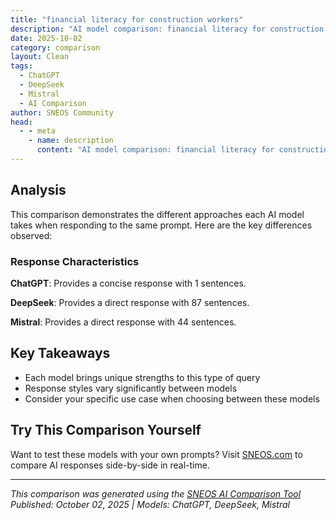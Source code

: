 ```yaml
---
title: "financial literacy for construction workers"
description: "AI model comparison: financial literacy for construction workers..."
date: 2025-10-02
category: comparison
layout: Clean
tags:
  - ChatGPT
  - DeepSeek
  - Mistral
  - AI Comparison
author: SNEOS Community
head:
  - - meta
    - name: description
      content: "AI model comparison: financial literacy for construction workers..."
---
```


<ChatComparison
  title="financial literacy for construction workers"
  prompt="financial literacy for construction workers"
  :responses='{
    "ChatGPT": "Financial literacy is essential for construction workers, as it helps them manage their earnings, understand budgets, save for retirement, and make informed financial decisions. Here&#x27;s a guide tailored for construction workers to enhance their financial literacy:\n\n### 1. **Understanding Income**\n   - **Wages and Salaries**: Know how your pay is structured, including hourly rates, overtime, and incentives.\n   - **Tax Deductions**: Understand how income taxes work and what deductions you can expect (federal, state, and local taxes).\n   - **Self-Employment Considerations**: If you&#x27;re a subcontractor or freelancer, learn about estimated taxes and self-employment taxes.\n\n### 2. **Budgeting**\n   - **Create a Budget**: Track your income and expenses. Categorize spending (housing, food, transportation, utilities, entertainment).\n   - **50/30/20 Rule**: A simple budgeting method: 50% of your income for needs, 30% for wants, and 20% for savings and debt repayment.\n   - **Adjust for Irregular Income**: Construction work may be seasonal, so save during high-income periods for leaner times.\n\n### 3. **Saving**\n   - **Emergency Fund**: Aim to save 3-6 months&#x27; worth of living expenses for unexpected situations (medical emergencies, job loss).\n   - **Short-term vs. Long-term Savings**: Identify your savings goals, whether for a vacation, a new tool, or retirement.\n   - **High-Interest Savings Accounts**: Use these to earn more on your savings compared to standard accounts.\n\n### 4. **Debt Management**\n   - **Understanding Debt**: Know the difference between good debt (like a mortgage) and bad debt (high-interest credit cards).\n   - **Repayment Strategies**: Consider the snowball (paying off small debts first) or avalanche (paying off high-interest debts first) methods.\n   - **Avoiding Predatory Loans**: Be cautious of payday loans and high-interest finance options.\n\n### 5. **Investing for the Future**\n   - **Retirement Plans**: Understand options such as 401(k) plans, IRAs, and how employer matches work.\n   - **Investment Basics**: Learn about stocks, bonds, mutual funds, and real estate. Start with low-cost index funds if you&#x27;re unfamiliar with investing.\n   - **Risk Tolerance**: Assess how much risk you can take on with your investments based on your financial goals and timeline.\n\n### 6. **Insurance and Protection**\n   - **Health Insurance**: Understand the importance of health insurance and explore options available through your employer or the marketplace.\n   - **Disability Insurance**: Consider insurance that protects your income in case you&#x27;re unable to work due to injury or illness.\n   - **Liability Insurance**: If self-employed, liability insurance can protect against lawsuits arising from work-related incidents.\n\n### 7. **Education and Training**\n   - **Skill Development**: Invest in training and certifications to enhance skills, which can lead to higher pay and job security.\n   - **Financial Education**: Participate in workshops or online courses focused on financial literacy, budgeting, and investing.\n\n### 8. **Using Financial Tools**\n   - **Apps and Software**: Utilize budgeting apps (like Mint or YNAB) and accounting software (like QuickBooks) to manage finances efficiently.\n   - **Regular Financial Check-ups**: Review your financial situation regularly—monthly or quarterly—to adjust your budget and savings goals.\n\n### 9. **Building Credit**\n   - **Understanding Credit Scores**: Learn how credit scores work, what affects them, and how to improve your score.\n   - **Credit Cards**: Use credit responsibly—pay balances in full each month to avoid interest and build a positive credit history.\n\n### 10. **Seeking Professional Advice**\n   - **Financial Advisor**: Consider consulting a financial advisor for personalized advice, especially regarding investments and retirement planning.\n\n### Conclusion\nBy enhancing financial literacy, construction workers can improve their financial stability, make informed decisions, and secure their financial future. Start small, keep learning, and don&#x27;t hesitate to seek help when needed.",
    "DeepSeek": "Of course. Here is a comprehensive guide to financial literacy tailored specifically for the unique income and career patterns of construction workers.\n\n### Why Financial Literacy is Crucial for Construction Workers\n\nConstruction work is rewarding but comes with distinct financial challenges: **variable income, seasonal layoffs, physical risk of injury, and the need to plan for an eventual transition out of physically demanding labor.** Mastering your finances isn\u0027t just about saving; it\u0027s about building stability and security for you and your family, no matter what the economy or your body throws at you.\n\n---\n\n### The 5 Pillars of Financial Health for Construction Workers\n\n#### 1. Taming the Variable Paycheck (The Foundation)\n\nThis is the single most important skill. You might have 60-hour weeks in the summer and no work in the winter. A standard monthly budget doesn\u0027t work here.\n\n*   **Calculate Your \u0022Base Pay\u0022:** Figure out your bare-bones monthly expenses (rent/mortgage, utilities, groceries, car payment, insurance). This is your survival number.\n*   **Create a \u0022Feast or Famine\u0022 System:**\n    *   **Open Two Separate Bank Accounts:** a \u0022Bills\u0022 account and a \u0022Paycheck\u0022 account.\n    *   **During the \u0022Feast\u0022 (Overtime Season):** When you get a large paycheck, immediately transfer your \u0022Base Pay\u0022 amount into your \u0022Bills\u0022 account. This covers your next month\u0027s essentials. The rest goes into your \u0022Paycheck\u0022 account for spending and, crucially, **saving for the \u0022Famine.\u0022**\n    *   **During the \u0022Famine\u0022 (Slow Season):** You pay your bills from the \u0022Bills\u0022 account. You live off the \u0022Paycheck\u0022 account, which is now funded by the extra you saved during the busy times.\n*   **Tool to Use:** A simple spreadsheet or a budgeting app like **YNAB (You Need A Budget)** or **Mint**, which are great for handling variable income.\n\n#### 2. Mastering the Basics: Budgeting \u0026 Debt\n\n*   **The Envelope System (Digital or Physical):** Allocate cash for spending categories like groceries, gas, and entertainment. When the cash is gone, you stop spending. Digital versions like **Goodbudget** work on the same principle.\n*   **Tackle High-Interest Debt FIRST:** Credit card and payday loan debt can destroy your finances. Make a plan to pay more than the minimum. The \u0022avalanche method\u0022 (paying off the highest-interest debt first) saves the most money.\n*   **Be Smart with \u0022Toys\u0022:** It\u0027s tempting to buy a new truck, boat, or ATV during a good season. Pay yourself first (see saving, below) before financing a large depreciating asset.\n\n#### 3. Building Your Financial Safety Gear: Emergency \u0026 Retirement Savings\n\nThink of savings as essential as your hard hat.\n\n*   **The Emergency Fund:** This is your most important tool. Aim for **3-6 months of \u0022Base Pay\u0022 expenses**. This fund is for true emergencies: a layoff, a major car repair, or a medical bill. Keep this in a separate, easily accessible savings account.\n*   **Retirement: Your \u0022Hanging Up the Tools\u0022 Fund**\n    *   Your body won\u0027t be able to do this work forever. Start *now*.\n    *   **If you\u0027re in a Union:** You likely have a pension. Understand its terms. You may also have access to a **401(k) or 403(b)**. Contribute to it, especially if your employer matches your contribution\u2014it\u0027s free money.\n    *   **If you\u0027re Non-Union:** Open an **IRA (Individual Retirement Account)**. You can set up automatic transfers from your \u0022Feast\u0022 paychecks. A **Roth IRA** is often a great choice if you think your tax rate will be the same or higher in retirement.\n    *   **SEP IRA or Solo 401(k):** If you\u0027re a subcontractor or run your own small business, look into these. They allow for very high retirement contributions.\n\n#### 4. Protecting Your Biggest Asset: You\n\nYour ability to work is your primary income generator. Protect it.\n\n*   **Insurance is Non-Negotiable:**\n    *   **Health Insurance:** Get it through your union, employer, or the ACA (Affordable Care Act) marketplace. An accident without insurance can lead to financial ruin.\n    *   **Disability Insurance:** This is critical. It replaces a portion of your income if you get injured *off the job* and can\u0027t work. Union plans often include this. If not, look into a private policy.\n    *   **Life Insurance:** If people depend on your income (spouse, kids), you need term life insurance. It\u0027s surprisingly affordable.\n*   **Wear Your PPE:** This is financial literacy! Preventing an injury is the best financial decision you can make.\n\n#### 5. Leveling Up: Taxes, Side Hustles, and Homeownership\n\n*   **Taxes: Don\u0027t Get Surprised**\n    *   **If you\u0027re a W-2 Employee:** Your taxes are withheld, but you still need to save for a potential tax bill if you have a lot of overtime.\n    *   **If you\u0027re a 1099 Subcontractor:** This is vital. You are responsible for **Self-Employment Tax** (Social Security \u0026 Medicare). You should be setting aside **25-30% of every paycheck** for taxes. **Make quarterly estimated tax payments** to avoid a huge bill and penalties at tax time.\n*   **Side Hustles:** Use your skills. Handyman services, small side jobs, or teaching your skills can provide cash flow during slow periods.\n*   **Homeownership:** Your trade skills are a huge advantage. You can save significantly on labor for repairs and renovations, building equity faster. Be cautious about over-leveraging yourself with a massive mortgage.\n\n---\n\n### A Construction Worker\u0027s Financial Checklist\n\n**Every Paycheck:**\n- [ ] Transfer \u0022Base Pay\u0022 to Bills Account.\n- [ ] Transfer a set amount to Emergency Savings.\n- [ ] Transfer a set amount to Retirement (IRA/401k).\n- [ ] Set aside 25-30% for taxes (if 1099).\n\n**Every Month:**\n- [ ] Pay bills from Bills Account.\n- [ ] Track spending against your budget.\n- [ ] Review your debt payoff progress.\n\n**Every Year:**\n- [ ] Review your insurance coverage (health, disability, life).\n- [ . Check your retirement account statements and contribution levels.\n- [ ] Meet with a tax professional (highly recommended for 1099 workers).\n\n### Key Mindset Shifts\n\n*   **From \u0022I got a big check\u0022 to \u0022I need to make this last.\u0022**\n*   **From \u0022I\u0027ll work until I can\u0027t\u0022 to \u0022I\u0027m building a fund so I can choose when to stop.\u0022**\n*   **From \u0022Taxes are a surprise\u0022 to \u0022I plan for my tax bill with every paycheck.\u0022**\n\n### Where to Get Help\n\n*   **Your Union:** Many offer free financial counseling and workshops.\n*   **Non-Profit Credit Counseling:** Organizations like the **National Foundation for Credit Counseling (NFCC)** offer free or low-cost advice.\n*   **A Fiduciary Financial Planner:** They are legally obligated to act in your best interest. They can help you create a personalized plan.\n\nMastering your finances is like mastering a trade. It takes time, practice, and the right tools, but the payoff is a secure and stable future.",
    "Mistral": "Financial literacy is crucial for construction workers to manage their income, plan for the future, and make informed financial decisions. Here are some key aspects of financial literacy tailored to construction workers:\n\n### 1. **Budgeting**\n   - **Track Income and Expenses:** Keep a record of your income and expenses to understand where your money is going.\n   - **Create a Budget:** Allocate funds for necessities like rent, utilities, groceries, and savings. Use budgeting apps or spreadsheets to stay organized.\n\n### 2. **Emergency Fund**\n   - **Save for Emergencies:** Aim to save at least 3-6 months\u0027 worth of living expenses. This can be crucial in an industry where work can be seasonal or project-based.\n\n### 3. **Savings and Investments**\n   - **Retirement Savings:** If your employer offers a 401(k) or similar retirement plan, contribute to it. Take advantage of any employer matching contributions.\n   - **Investments:** Consider low-risk investments like bonds or mutual funds. Consult a financial advisor if needed.\n\n### 4. **Insurance**\n   - **Health Insurance:** Ensure you have adequate health insurance to cover medical expenses.\n   - **Disability Insurance:** This can provide income if you are unable to work due to injury or illness.\n   - **Liability Insurance:** Protect yourself from potential lawsuits related to your work.\n\n### 5. **Debt Management**\n   - **Avoid High-Interest Debt:** Try to avoid credit card debt and high-interest loans.\n   - **Pay Off Debt:** Prioritize paying off high-interest debt first. Consider debt consolidation if necessary.\n\n### 6. **Tax Planning**\n   - **Understand Tax Deductions:** Know what expenses are tax-deductible, such as work-related travel, tools, and equipment.\n   - **File Taxes Accurately:** Use tax software or consult a tax professional to ensure you are filing correctly and taking advantage of all available deductions.\n\n### 7. **Financial Goals**\n   - **Set Short-Term Goals:** Save for a vacation, a new tool, or a course to enhance your skills.\n   - **Set Long-Term Goals:** Plan for major purchases like a home or a vehicle, and long-term savings for retirement.\n\n### 8. **Credit Management**\n   - **Build Good Credit:** Pay your bills on time and keep your credit utilization low.\n   - **Check Your Credit Report:** Regularly review your credit report to ensure accuracy and detect any fraudulent activity.\n\n### 9. **Financial Education**\n   - **Stay Informed:** Read financial news, attend workshops, or take online courses to stay updated on financial trends and best practices.\n   - **Seek Professional Advice:** Consider consulting a financial advisor for personalized advice.\n\n### 10. **Work-Related Financial Planning**\n   - **Tools and Equipment:** Budget for the purchase and maintenance of tools and equipment.\n   - **Training and Certifications:** Invest in training and certifications to enhance your skills and increase your earning potential.\n\n### 11. **Union Benefits**\n   - **Understand Union Benefits:** If you are part of a union, understand the benefits available to you, such as health insurance, retirement plans, and training programs.\n\n### 12. **Side Hustles and Additional Income**\n   - **Diversify Income:** Consider side jobs or freelance work to supplement your income, especially during slower periods.\n\n### Resources\n   - **Books and Articles:** Read books and articles on financial management.\n   - **Online Courses:** Take online courses on budgeting, investing, and financial planning.\n   - **Community Resources:** Utilize community resources like financial literacy workshops and counseling services.\n\nBy focusing on these areas, construction workers can build a solid financial foundation, ensuring stability and growth in their financial lives."
  }'
  published-date="12:23"
/>

## Analysis

This comparison demonstrates the different approaches each AI model takes when responding to the same prompt. Here are the key differences observed:

### Response Characteristics

**ChatGPT**: Provides a concise response with 1 sentences. 

**DeepSeek**: Provides a direct response with 87 sentences. 

**Mistral**: Provides a direct response with 44 sentences. 

## Key Takeaways

- Each model brings unique strengths to this type of query
- Response styles vary significantly between models
- Consider your specific use case when choosing between these models

## Try This Comparison Yourself

Want to test these models with your own prompts? Visit [SNEOS.com](https://sneos.com) to compare AI responses side-by-side in real-time.

---

*This comparison was generated using the [SNEOS AI Comparison Tool](https://sneos.com)*
*Published: October 02, 2025 | Models: ChatGPT, DeepSeek, Mistral*
